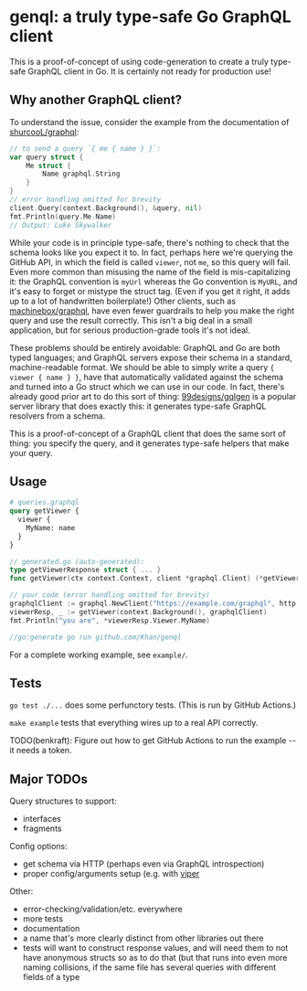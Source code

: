 # genql: a truly type-safe Go GraphQL client

This is a proof-of-concept of using code-generation to create a truly type-safe GraphQL client in Go.  It is certainly not ready for production use!

## Why another GraphQL client?

To understand the issue, consider the example from the documentation of [shurcooL/graphql](https://github.com/shurcooL/graphql/):
```go
// to send a query `{ me { name } }`:
var query struct {
	Me struct {
		Name graphql.String
	}
}
// error handling omitted for brevity
client.Query(context.Background(), &query, nil)
fmt.Println(query.Me.Name)
// Output: Luke Skywalker
```
While your code is in principle type-safe, there's nothing to check that the schema looks like you expect it to.  In fact, perhaps here we're querying the GitHub API, in which the field is called `viewer`, not `me`, so this query will fail.  Even more common than misusing the name of the field is mis-capitalizing it: the GraphQL convention is `myUrl` whereas the Go convention is `MyURL`, and it's easy to forget or mistype the struct tag.  (Even if you get it right, it adds up to a lot of handwritten boilerplate!)  Other clients, such as [machinebox/graphql](https://github.com/machinebox/graphql), have even fewer guardrails to help you make the right query and use the result correctly.  This isn't a big deal in a small application, but for serious production-grade tools it's not ideal.

These problems should be entirely avoidable: GraphQL and Go are both typed languages; and GraphQL servers expose their schema in a standard, machine-readable format.  We should be able to simply write a query `{ viewer { name } }`, have that automatically validated against the schema and turned into a Go struct which we can use in our code.  In fact, there's already good prior art to do this sort of thing: [99designs/gqlgen](https://github.com/99designs/gqlgen) is a popular server library that does exactly this: it generates type-safe GraphQL resolvers from a schema.

This is a proof-of-concept of a GraphQL client that does the same sort of thing: you specify the query, and it generates type-safe helpers that make your query.

## Usage

```graphql
# queries.graphql
query getViewer {
  viewer {
    MyName: name
  }
}
```

```go
// generated.go (auto-generated):
type getViewerResponse struct { ... }
func getViewer(ctx context.Context, client *graphql.Client) (*getViewerResponse, error) { ... }

// your code (error handling omitted for brevity)
graphqlClient := graphql.NewClient("https://example.com/graphql", http.DefaultClient)
viewerResp, _ := getViewer(context.Background(), graphqlClient)
fmt.Println("you are", *viewerResp.Viewer.MyName)

//go:generate go run github.com/Khan/genql
```

For a complete working example, see `example/`.

## Tests

`go test ./...` does some perfunctory tests.  (This is run by GitHub Actions.)

`make example` tests that everything wires up to a real API correctly.

TODO(benkraft): Figure out how to get GitHub Actions to run the example -- it needs a token.

## Major TODOs

Query structures to support:
- interfaces
- fragments

Config options:
- get schema via HTTP (perhaps even via GraphQL introspection)
- proper config/arguments setup (e.g. with [viper](https://github.com/spf13/viper)

Other:
- error-checking/validation/etc. everywhere
- more tests
- documentation
- a name that's more clearly distinct from other libraries out there
- tests will want to construct response values, and will need them to not have anonymous structs so as to do that (but that runs into even more naming collisions, if the same file has several queries with different fields of a type
